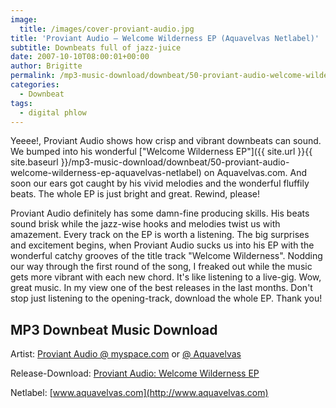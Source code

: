 ```yaml
---
image:
  title: /images/cover-proviant-audio.jpg
title: 'Proviant Audio – Welcome Wilderness EP (Aquavelvas Netlabel)'
subtitle: Downbeats full of jazz-juice
date: 2007-10-10T08:00:01+00:00
author: Brigitte
permalink: /mp3-music-download/downbeat/50-proviant-audio-welcome-wilderness-ep-aquavelvas-netlabel
categories:
  - Downbeat
tags:
  - digital phlow
---
```

Yeeee!, Proviant Audio shows how crisp and vibrant downbeats can sound. We bumped into his wonderful ["Welcome Wilderness EP"]({{ site.url }}{{ site.baseurl }}/mp3-music-download/downbeat/50-proviant-audio-welcome-wilderness-ep-aquavelvas-netlabel) on Aquavelvas.com. And soon our ears got caught by his vivid melodies and the wonderful fluffily beats. The whole EP is just bright and great. Rewind, please!<!--more-->

Proviant Audio definitely has some damn-fine producing skills. His beats sound brisk while the jazz-wise hooks and melodies twist us with amazement. Every track on the EP is worth a listening. The big surprises and excitement begins, when Proviant Audio sucks us into his EP with the wonderful catchy grooves of the title track "Welcome Wilderness". Nodding our way through the first round of the song, I freaked out while the music gets more vibrant with each new chord. It's like listening to a live-gig. Wow, great music. In my view one of the best releases in the last months. Don't stop just listening to the opening-track, download the whole EP. Thank you!

## MP3 Downbeat Music Download

Artist: [Proviant Audio @ myspace.com](http://www.myspace.com/proviantaudio) or [@ Aquavelvas](http://www.aquavelvas.com/artist.asp?id=13)
  
Release-Download: [Proviant Audio: Welcome Wilderness EP](http://www.aquavelvas.com/mp3s.asp?release=aqv012)
  
Netlabel: [www.aquavelvas.com](http://www.aquavelvas.com)